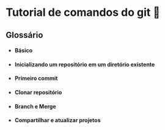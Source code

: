 # Tutorial de comandos do git :bookmark:

## Glossário



- #### Básico 

- #### Inicializando um repositório em um diretório existente

- #### Primeiro commit

- #### Clonar repositório

- #### Branch e Merge

- #### Compartilhar e atualizar projetos

  

